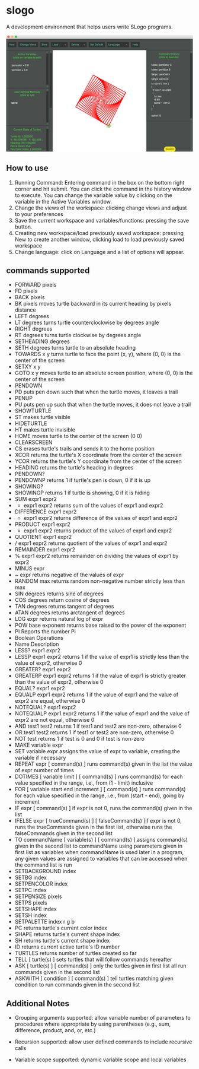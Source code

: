 # slogo

A development environment that helps users write SLogo programs.

![SLOGO UI](/images/slogoUI.png)

## How to use
1. Running Command: Entering command in the box on the bottom right corner and hit submit. You can click the command in the history window to execute. You can change the variable value by clicking on the variable in the Active Variables window.
2. Change the views of the workspace: clicking change views and adjust to your preferences
3. Save the current workspace and variables/functions: pressing the save button.
4. Creating new workspace/load previously saved workspace: pressing New to create another window, clicking load to load previously saved workspace
4. Change language: click on Language and a list of options will appear.

## commands supported
* FORWARD pixels
* FD pixels	
* BACK pixels
* BK pixels	moves turtle backward in its current heading by pixels distance
* LEFT degrees
* LT degrees	turns turtle counterclockwise by degrees angle
* RIGHT degrees
* RT degrees	turns turtle clockwise by degrees angle
* SETHEADING degrees
* SETH degrees	turns turtle to an absolute heading
* TOWARDS x y	turns turtle to face the point (x, y), where (0, 0) is the center of the screen
* SETXY x y
* GOTO x y	moves turtle to an absolute screen position, where (0, 0) is the center of the screen
* PENDOWN
* PD	puts pen down such that when the turtle moves, it leaves a trail
* PENUP
* PU	puts pen up such that when the turtle moves, it does not leave a trail
* SHOWTURTLE
* ST	makes turtle visible
* HIDETURTLE
* HT	makes turtle invisible
* HOME	moves turtle to the center of the screen (0 0)
* CLEARSCREEN
* CS	erases turtle's trails and sends it to the home position
* XCOR	returns the turtle's X coordinate from the center of the screen
* YCOR	returns the turtle's Y coordinate from the center of the screen
* HEADING	returns the turtle's heading in degrees
* PENDOWN?
* PENDOWNP	returns 1 if turtle's pen is down, 0 if it is up
* SHOWING?
* SHOWINGP	returns 1 if turtle is showing, 0 if it is hiding
* SUM expr1 expr2
* + expr1 expr2	returns sum of the values of expr1 and expr2
* DIFFERENCE expr1 expr2
* - expr1 expr2	returns difference of the values of expr1 and expr2
* PRODUCT expr1 expr2
* * expr1 expr2	returns product of the values of expr1 and expr2
* QUOTIENT expr1 expr2
* / expr1 expr2	returns quotient of the values of expr1 and expr2
* REMAINDER expr1 expr2
* % expr1 expr2	returns remainder on dividing the values of expr1 by expr2
* MINUS expr
* ~ expr	returns negative of the values of expr
* RANDOM max	returns random non-negative number strictly less than max
* SIN degrees	returns sine of degrees
* COS degrees	return cosine of degrees
* TAN degrees	returns tangent of degrees
* ATAN degrees	returns arctangent of degrees
* LOG expr	returns natural log of expr
* POW base exponent	returns base raised to the power of the exponent
* PI	Reports the number Pi
* Boolean Operations
* Name	Description
* LESS? expr1 expr2
* LESSP expr1 expr2	returns 1 if the value of expr1 is strictly less than the value of expr2, otherwise 0
* GREATER? expr1 expr2
* GREATERP expr1 expr2	returns 1 if the value of expr1 is strictly greater than the value of expr2, otherwise 0
* EQUAL? expr1 expr2
* EQUALP expr1 expr2	returns 1 if the value of expr1 and the value of expr2 are equal, otherwise 0
* NOTEQUAL? expr1 expr2
* NOTEQUALP expr1 expr2  	returns 1 if the value of expr1 and the value of expr2 are not equal, otherwise 0
* AND test1 test2	returns 1 if test1 and test2 are non-zero, otherwise 0
* OR test1 test2	returns 1 if test1 or test2 are non-zero, otherwise 0
* NOT test	returns 1 if test is 0 and 0 if test is non-zero
* MAKE variable expr
* SET variable expr	assigns the value of expr to variable, creating the variable if necessary
* REPEAT expr [ command(s) ]	runs command(s) given in the list the value of expr number of times
* DOTIMES [ variable limit ]
[ command(s) ]	runs command(s) for each value specified in the range, i.e., from (1 - limit) inclusive 
* FOR [ variable start end increment ]
[ command(s) ]	runs command(s) for each value specified in the range, i.e., from (start - end), going by increment
* IF expr [ command(s) ]	if expr is not 0, runs the command(s) given in the list
* IFELSE expr [ trueCommand(s) ] [ falseCommand(s) ]if expr is not 0, runs the trueCommands given in the first list, otherwise runs the falseCommands given in the second list
* TO commandName [ variable(s) ] [ command(s) ] assigns command(s) given in the second list to commandName using parameters given in first list as variables
when commandName is used later in a program, any given values are assigned to variables that can be accessed when the command list is run
* SETBACKGROUND index
* SETBG index	
* SETPENCOLOR index
* SETPC index
* SETPENSIZE pixels
* SETPS pixels
* SETSHAPE index
* SETSH index
* SETPALETTE index r g b
* PC	returns turtle's current color index
* SHAPE returns turtle's current shape index
* SH	returns turtle's current shape index
* ID	returns current active turtle's ID number
* TURTLES returns number of turtles created so far
* TELL [ turtle(s) ]	sets turtles that will follow commands hereafter
* ASK [ turtle(s) ]  [ command(s) ] only the turtles given in first list all run commands given in the second list
* ASKWITH [ condition ] [ command(s) ] tell turtles matching given condition to run commands given in the second list


## Additional Notes

* Grouping arguments supported: allow variable number of parameters to procedures where appropriate by using parentheses (e.g., sum, difference, product, and, or, etc.)
 
* Recursion supported: allow user defined commands to include recursive calls

* Variable scope supported: dynamic variable scope and local variables